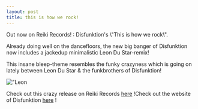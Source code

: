 ```yaml
---
layout: post
title: this is how we rock!
---
```


<div id="\"content\"">Out now on Reiki Records! : Disfunktion's \"This is how we rock\".

Already doing well on the dancefloors, the new big banger of Disfunktion now includes a jackedup minimalistic Leon Du Star-remix!

This insane bleep-theme resembles the funky crazyness which is going on lately between Leon Du Star & the funkbrothers of Disfunktion!

![\"Leon](\"/img/thisishowwerock.gif\")

Check out this crazy release on Reiki Records [here](\"http://www.reikirecords.nl/\") !Check out the website of Disfunktion [here](\"http://www.disfunktion.nl/\") !


